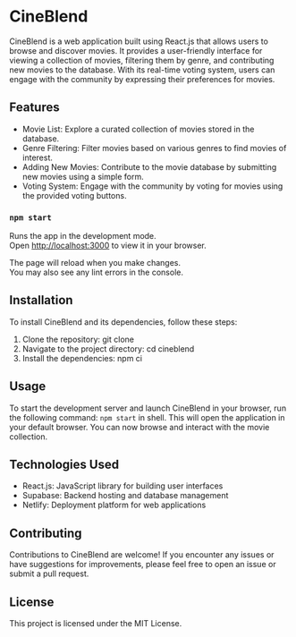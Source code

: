 # CineBlend

CineBlend is a web application built using React.js that allows users to browse and discover movies. It provides a user-friendly interface for viewing a collection of movies, filtering them by genre, and contributing new movies to the database. With its real-time voting system, users can engage with the community by expressing their preferences for movies.

## Features

- Movie List: Explore a curated collection of movies stored in the database.
- Genre Filtering: Filter movies based on various genres to find movies of interest.
- Adding New Movies: Contribute to the movie database by submitting new movies using a simple form.
- Voting System: Engage with the community by voting for movies using the provided voting buttons.

### `npm start`

Runs the app in the development mode.\
Open [http://localhost:3000](http://localhost:3000) to view it in your browser.

The page will reload when you make changes.\
You may also see any lint errors in the console.

## Installation
To install CineBlend and its dependencies, follow these steps:
1. Clone the repository: git clone <repository-url>
2. Navigate to the project directory: cd cineblend
3. Install the dependencies: npm ci
## Usage
To start the development server and launch CineBlend in your browser, run the following command: `npm start` in shell.
This will open the application in your default browser. You can now browse and interact with the movie collection.

## Technologies Used
- React.js: JavaScript library for building user interfaces
- Supabase: Backend hosting and database management
- Netlify: Deployment platform for web applications
## Contributing
Contributions to CineBlend are welcome! If you encounter any issues or have suggestions for improvements, please feel free to open an issue or submit a pull request.
## License
This project is licensed under the MIT License.
